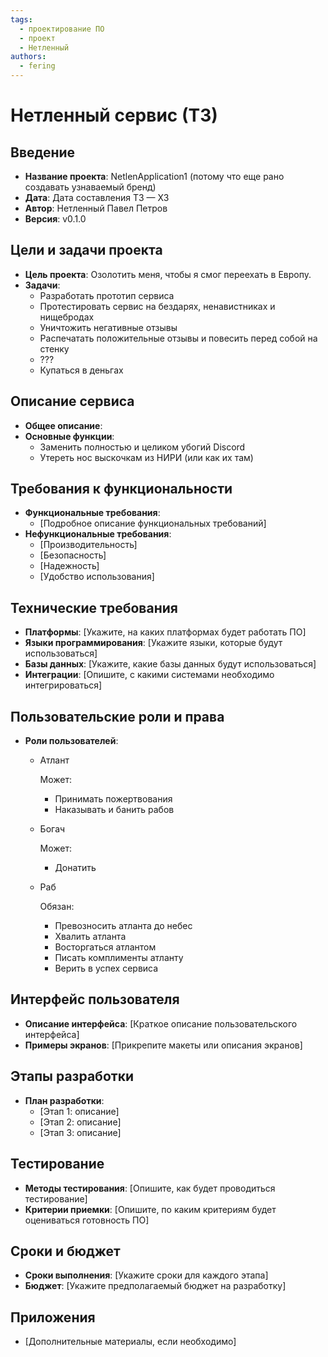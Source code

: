 ```yaml
---
tags:
  - проектирование ПО
  - проект
  - Нетленный
authors:
  - fering
---
```

# Нетленный сервис (ТЗ)

<!-- todo: написать вводную -->

<!-- truncate -->

## Введение

* **Название проекта**: NetlenApplication1 (потому что еще рано создавать узнаваемый бренд)
* **Дата**: Дата составления ТЗ — ХЗ
* **Автор**: Нетленный Павел Петров
* **Версия**: v0.1.0

## Цели и задачи проекта

* **Цель проекта**: Озолотить меня, чтобы я смог переехать в Европу.
* **Задачи**:
  * Разработать прототип сервиса
  * Протестировать сервис на бездарях, ненавистниках и нищебродах
  * Уничтожить негативные отзывы
  * Распечатать положительные отзывы и повесить перед собой на стенку
  * ???
  * Купаться в деньгах

## Описание сервиса

* **Общее описание**: <!-- todo: [Краткое описание системы и её назначения] -->
* **Основные функции**:
  * Заменить полностью и целиком убогий Discord
  * Утереть нос выскочкам из НИРИ (или как их там)

## Требования к функциональности

* **Функциональные требования**:
  * [Подробное описание функциональных требований]
* **Нефункциональные требования**:
  * [Производительность]
  * [Безопасность]
  * [Надежность]
  * [Удобство использования]

## Технические требования

* **Платформы**: [Укажите, на каких платформах будет работать ПО]
* **Языки программирования**: [Укажите языки, которые будут использоваться]
* **Базы данных**: [Укажите, какие базы данных будут использоваться]
* **Интеграции**: [Опишите, с какими системами необходимо интегрироваться]

## Пользовательские роли и права

* **Роли пользователей**:
  * Атлант

    Может:

    * Принимать пожертвования
    * Наказывать и банить рабов

  * Богач

    Может:

    * Донатить

  * Раб

    Обязан:

    * Превозносить атланта до небес
    * Хвалить атланта
    * Восторгаться атлантом
    * Писать комплименты атланту
    * Верить в успех сервиса

## Интерфейс пользователя

* **Описание интерфейса**: [Краткое описание пользовательского интерфейса]
* **Примеры экранов**: [Прикрепите макеты или описания экранов]

## Этапы разработки

* **План разработки**:
  * [Этап 1: описание]
  * [Этап 2: описание]
  * [Этап 3: описание]

## Тестирование

* **Методы тестирования**: [Опишите, как будет проводиться тестирование]
* **Критерии приемки**: [Опишите, по каким критериям будет оцениваться готовность ПО]

## Сроки и бюджет

* **Сроки выполнения**: [Укажите сроки для каждого этапа]
* **Бюджет**: [Укажите предполагаемый бюджет на разработку]

## Приложения

* [Дополнительные материалы, если необходимо]
